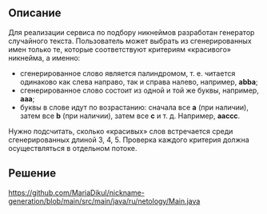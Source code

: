## Описание

Для реализации сервиса по подбору никнеймов разработан генератор случайного текста.
Пользователь может выбрать из сгенерированных имен только те, которые соответствуют критериям «красивого» никнейма, а именно:

* сгенерированное слово является палиндромом, т. е. читается одинаково как слева направо, так и справа налево, например, **abba**;
* сгенерированное слово состоит из одной и той же буквы, например, **aaa**;
* буквы в слове идут по возрастанию: сначала все **a** (при наличии), затем все **b** (при наличии), затем все **c** и т. д. Например, **aaccc**.

Нужно подсчитать, сколько «красивых» слов встречается среди сгенерированных длиной 3, 4, 5. 
Проверка каждого критерия должна осуществляться в отдельном потоке. 

## Решение
https://github.com/MariaDikul/nickname-generation/blob/main/src/main/java/ru/netology/Main.java
